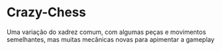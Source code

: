 # Crazy-Chess
Uma variação do xadrez comum, com algumas peças e movimentos semelhantes, mas muitas mecânicas novas para apimentar a gameplay
